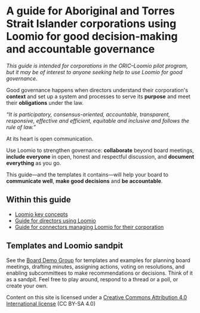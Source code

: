 # A guide for Aboriginal and Torres Strait Islander corporations using Loomio for good decision-making and accountable governance

*This guide is intended for corporations in the ORIC–Loomio pilot program, but it may be of interest to anyone seeking help to use Loomio for good governance.*

Good governance happens when directors understand their corporation's **context** and set up a system and processes to serve its **purpose** and meet their **obligations** under the law.

*“It is participatory, consensus-oriented, accountable, transparent, responsive, effective and efficient, equitable and inclusive and follows the rule of law.”*

At its heart is open communication.

Use Loomio to strengthen governance: **collaborate** beyond board meetings, **include everyone** in open, honest and respectful discussion, and **document everything** as you go.

This guide—and the templates it contains—will help your board to **communicate well**, **make good decisions** and **be accountable**.

## Within this guide
- [Loomio key concepts](key-concepts.md)
- [Guide for directors using Loomio](guide-directors.md)
- [Guide for connectors managing Loomio for their corporation](guide-connectors.md)

## Templates and Loomio sandpit
See the [Board Demo Group](https://decisions.oric.gov.au/loomio-demo-group/) for templates and examples for planning board meetings, drafting minutes, assigning actions, voting on resolutions, and enabling subcommittees to make recommendations or decisions. Think of it as a sandpit. Feel free to play around, respond to a thread or a poll, or create your own. 

Content on this site is licensed under a [Creative Commons Attribution 4.0 International license](https://creativecommons.org/licenses/by-sa/4.0/) (CC BY-SA 4.0) 
